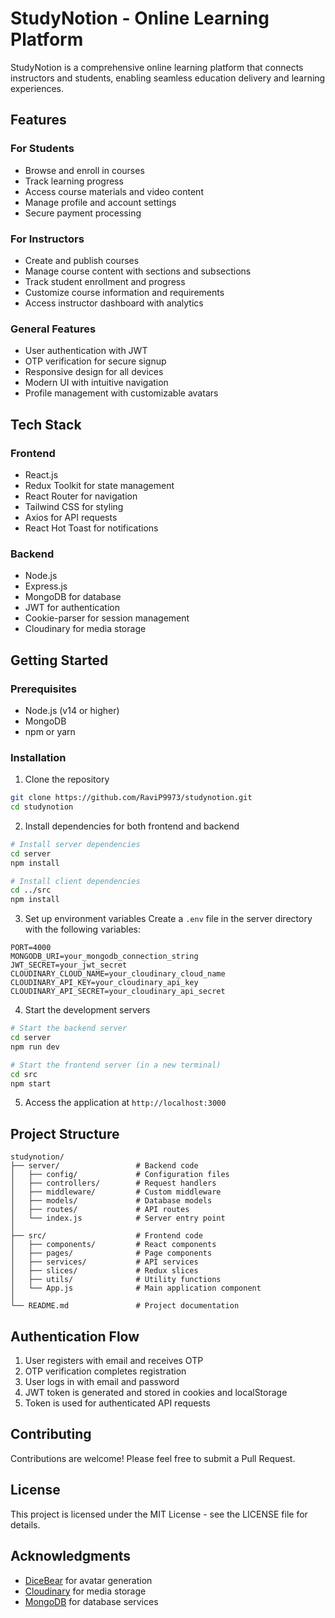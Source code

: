 # StudyNotion - Online Learning Platform

StudyNotion is a comprehensive online learning platform that connects instructors and students, enabling seamless education delivery and learning experiences.

## Features

### For Students
- Browse and enroll in courses
- Track learning progress
- Access course materials and video content
- Manage profile and account settings
- Secure payment processing

### For Instructors
- Create and publish courses
- Manage course content with sections and subsections
- Track student enrollment and progress
- Customize course information and requirements
- Access instructor dashboard with analytics

### General Features
- User authentication with JWT
- OTP verification for secure signup
- Responsive design for all devices
- Modern UI with intuitive navigation
- Profile management with customizable avatars

## Tech Stack

### Frontend
- React.js
- Redux Toolkit for state management
- React Router for navigation
- Tailwind CSS for styling
- Axios for API requests
- React Hot Toast for notifications

### Backend
- Node.js
- Express.js
- MongoDB for database
- JWT for authentication
- Cookie-parser for session management
- Cloudinary for media storage

## Getting Started

### Prerequisites
- Node.js (v14 or higher)
- MongoDB
- npm or yarn

### Installation

1. Clone the repository
```bash
git clone https://github.com/RaviP9973/studynotion.git
cd studynotion
```

2. Install dependencies for both frontend and backend
```bash
# Install server dependencies
cd server
npm install

# Install client dependencies
cd ../src
npm install
```

3. Set up environment variables
Create a `.env` file in the server directory with the following variables:
```
PORT=4000
MONGODB_URI=your_mongodb_connection_string
JWT_SECRET=your_jwt_secret
CLOUDINARY_CLOUD_NAME=your_cloudinary_cloud_name
CLOUDINARY_API_KEY=your_cloudinary_api_key
CLOUDINARY_API_SECRET=your_cloudinary_api_secret
```

4. Start the development servers
```bash
# Start the backend server
cd server
npm run dev

# Start the frontend server (in a new terminal)
cd src
npm start
```

5. Access the application at `http://localhost:3000`

## Project Structure

```
studynotion/
├── server/                 # Backend code
│   ├── config/             # Configuration files
│   ├── controllers/        # Request handlers
│   ├── middleware/         # Custom middleware
│   ├── models/             # Database models
│   ├── routes/             # API routes
│   └── index.js            # Server entry point
│
├── src/                    # Frontend code
│   ├── components/         # React components
│   ├── pages/              # Page components
│   ├── services/           # API services
│   ├── slices/             # Redux slices
│   ├── utils/              # Utility functions
│   └── App.js              # Main application component
│
└── README.md               # Project documentation
```

## Authentication Flow

1. User registers with email and receives OTP
2. OTP verification completes registration
3. User logs in with email and password
4. JWT token is generated and stored in cookies and localStorage
5. Token is used for authenticated API requests

## Contributing

Contributions are welcome! Please feel free to submit a Pull Request.

## License

This project is licensed under the MIT License - see the LICENSE file for details.

## Acknowledgments

- [DiceBear](https://www.dicebear.com/) for avatar generation
- [Cloudinary](https://cloudinary.com/) for media storage
- [MongoDB](https://www.mongodb.com/) for database services

